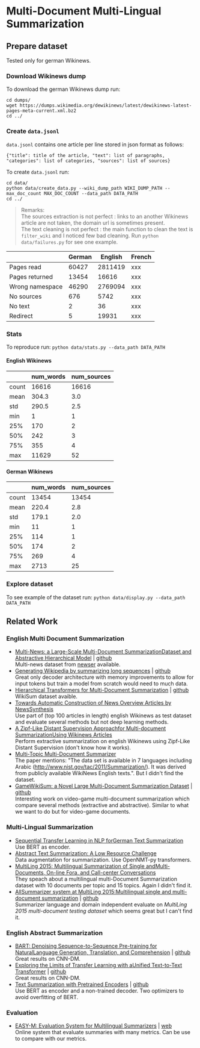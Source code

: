 # Multi-Document Multi-Lingual Summarization

## Prepare dataset

Tested only for german Wikinews.

### Download Wikinews dump

To download the german Wikinews dump run:

```
cd dumps/
wget https://dumps.wikimedia.org/dewikinews/latest/dewikinews-latest-pages-meta-current.xml.bz2
cd ../
```

### Create ``data.jsonl``

``data.jsonl`` contains one article per line stored in json format as follows:

```
{"title": title of the article, "text": list of paragraphs, "categories": list of categories, "sources": list of sources}
```

To create ``data.jsonl`` run:

```
cd data/
python data/create_data.py --wiki_dump_path WIKI_DUMP_PATH --max_doc_count MAX_DOC_COUNT --data_path DATA_PATH
cd ../
```

> Remarks: \
> The sources extraction is not perfect : links to an another Wikinews article are not taken, the domain url is sometimes present.\
> The text cleaning is not perfect : the main function to clean the text is ``filter_wiki`` and I noticed few bad cleaning. Run ``python data/failures.py`` for see one example.

|        | German | English | French |
| --- | --- | --- | --- |
|Pages read | 60427 | 2811419 | xxx |
|Pages returned | 13454 | 16616 | xxx |
|Wrong namespace | 46290 | 2769094 | xxx |
|No sources | 676 | 5742 | xxx |
|No text | 2 | 36 | xxx |
|Redirect | 5 | 19931 | xxx |

### Stats

To reproduce run: ``python data/stats.py --data_path DATA_PATH ``

#### English Wikinews

|      |    num_words |  num_sources |
| ---- | ------------ | ------------ |
|count | 16616 | 16616 |
|mean  |   304.3 |     3.0 |
|std   |   290.5 |     2.5 |
|min   |     1 |     1 |
|25%   |   170 |     2 |
|50%   |   242 |     3 |
|75%   |   355 |     4 |
|max   | 11629 |    52 |

#### German Wikinews

|      |    num_words |  num_sources |
| ---- | ------------ | ------------ |
|count | 13454 | 13454 |
|mean  |   220.4 |     2.8 |
|std   |   179.1 |     2.0 |
|min   |    11 |     1 |
|25%   |   114 |     1 |
|50%   |   174 |     2 |
|75%   |   269 |     4 |
|max   |  2713 |    25 |

### Explore dataset 

To see example of the dataset run: ``python data/display.py --data_path DATA_PATH``

## Related Work

### English Multi Document Summarization

* [Multi-News: a Large-Scale Multi-Document SummarizationDataset and Abstractive Hierarchical Model](https://arxiv.org/pdf/1906.01749.pdf) | [github](https://github.com/Alex-Fabbri/Multi-News)\
Multi-news dataset from [newser](https://www.newser.com/) available.
* [Generating Wikipedia by summarizing long sequences](https://arxiv.org/pdf/1801.10198.pdf) | [github](https://github.com/tensorflow/tensor2tensor/tree/5acf4a44cc2cbe91cd788734075376af0f8dd3f4/tensor2tensor/data_generators/wikisum)\
Great only decoder architecture with memory improvements to allow for input tokens but train a model from scratch would need to much data.
* [Hierarchical Transformers for Multi-Document Summarization](https://arxiv.org/pdf/1905.13164.pdf) | [github](https://github.com/nlpyang/hiersumm)\
WikiSum dataset avaible.
* [Towards Automatic Construction of News Overview Articles by NewsSynthesis](https://www.aclweb.org/anthology/D17-1224.pdf)\
Use part of (top 100 articles in length) english Wikinews as test dataset and evaluate several methods but not deep learning methods.
* [A Zipf-Like Distant Supervision Approachfor Multi-document SummarizationUsing Wikinews Articles](https://www.researchgate.net/profile/Felipe_Bravo-Marquez/publication/233158220_A_Zipf-Like_Distant_Supervision_Approach_for_Multi-document_Summarization_Using_Wikinews_Articles/links/0fcfd509bfcdcf274f000000/A-Zipf-Like-Distant-Supervision-Approach-for-Multi-document-Summarization-Using-Wikinews-Articles.pdf)\
Perform extractive summarization on english Wikinews using Zipf-Like Distant Supervision (don't know how it works).
* [Multi-Topic Multi-Document Summarizer](https://arxiv.org/pdf/1401.0640.pdf)\
The paper mentions: "The data set is available in 7 languages including Arabic (http://www.nist.gov/tac/2011/Summarization/). It was derived from publicly available WikiNews English texts.". But I didn't find the dataset.
* [GameWikiSum: a Novel Large Multi-Document Summarization Dataset](https://arxiv.org/pdf/2002.06851.pdf) | [github](https://github.com/Diego999/GameWikiSum)\
Interesting work on video-game multi-document summarization which compare several methods (extractive and abstractive). Similar to what we want to do but for video-game documents.

### Multi-Lingual Summarization

* [Sequential Transfer Learning in NLP forGerman Text Summarization](http://ceur-ws.org/Vol-2458/paper8.pdf)\
Use BERT as encoder.
* [Abstract Text Summarization: A Low Resource Challenge](https://www.aclweb.org/anthology/D19-1616.pdf)\
Data augmentation for summarization. Use OpenNMT-py transformers.
* [MultiLing 2015: Multilingual Summarization of Single andMulti-Documents, On-line Fora, and Call-center Conversations](https://www.aclweb.org/anthology/W15-4638.pdf)\
They speach about a multilingual multi-Document Summarization dataset with 10 documents per topic and 15 topics. Again I didn't find it.
* [AllSummarizer system at MultiLing 2015:Multilingual single and multi-document summarization](https://www.aclweb.org/anthology/W15-4634.pdf) | [github](https://github.com/kariminf/AllSummarizer)\
Summarizer language and domain independent evaluate on  *MultiLing 2015 multi-document testing dataset* which seems great but I can't find it.

### English Abstract Summarization

* [BART: Denoising Sequence-to-Sequence Pre-training for NaturalLanguage Generation, Translation, and Comprehension](https://arxiv.org/pdf/1910.13461.pdf) | [github](https://github.com/pytorch/fairseq/blob/master/examples/bart/README.summarization.md)\
Great results on CNN-DM.
* [Exploring the Limits of Transfer Learning with aUnified Text-to-Text Transformer](https://arxiv.org/pdf/1910.10683.pdf) | [github](https://github.com/google-research/text-to-text-transfer-transformer)\
Great results on CNN-DM.
* [Text Summarization with Pretrained Encoders](https://arxiv.org/pdf/1908.08345.pdf) | [github](https://github.com/nlpyang/PreSumm)\
Use BERT as encoder and a non-trained decoder. Two optimizers to avoid overfitting of BERT.

### Evaluation

* [EASY-M: Evaluation System for Multilingual Summarizers](https://www.aclweb.org/anthology/W19-89.pdf#page=63) | [web](https://summaryevaluation.azurewebsites.net/home)\
Online system that evaluate summaries with many metrics. Can be use to compare with our metrics.
